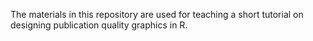 

The materials in this repository are used for teaching a short tutorial
on designing publication quality graphics in R.
